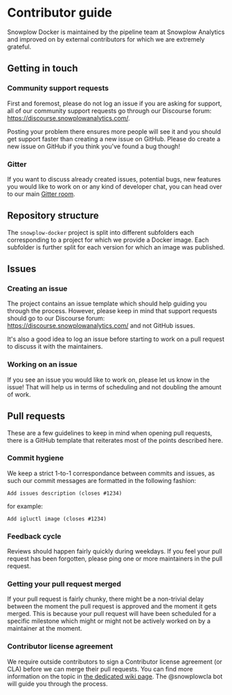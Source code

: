 # Contributor guide

Snowplow Docker is maintained by the pipeline team at Snowplow Analytics and improved on by external
contributors for which we are extremely grateful.

## Getting in touch

### Community support requests

First and foremost, please do not log an issue if you are asking for support, all of our community
support requests go through our Discourse forum: https://discourse.snowplowanalytics.com/.

Posting your problem there ensures more people will see it and you should get support faster than
creating a new issue on GitHub. Please do create a new issue on GitHub if you think you've found a
bug though!

### Gitter

If you want to discuss already created issues, potential bugs, new features you would like to work
on or any kind of developer chat, you can head over to our main
[Gitter room](https://gitter.im/snowplow/snowplow).

## Repository structure

The `snowplow-docker` project is split into different subfolders each corresponding to a project for
which we provide a Docker image. Each subfolder is further split for each version for which an
image was published.

## Issues

### Creating an issue

The project contains an issue template which should help guiding you through the process. However,
please keep in mind that support requests should go to our Discourse forum:
https://discourse.snowplowanalytics.com/ and not GitHub issues.

It's also a good idea to log an issue before starting to work on a pull request to discuss it with
the maintainers.

### Working on an issue

If you see an issue you would like to work on, please let us know in the issue! That will help us in
terms of scheduling and not doubling the amount of work.

## Pull requests

These are a few guidelines to keep in mind when opening pull requests, there is a GitHub template
that reiterates most of the points described here.

### Commit hygiene

We keep a strict 1-to-1 correspondance between commits and issues, as such our commit messages are
formatted in the following fashion:

`Add issues description (closes #1234)`

for example:

`Add igluctl image (closes #1234)`

### Feedback cycle

Reviews should happen fairly quickly during weekdays. If you feel your pull request has been
forgotten, please ping one or more maintainers in the pull request.

### Getting your pull request merged

If your pull request is fairly chunky, there might be a non-trivial delay between the moment the
pull request is approved and the moment it gets merged. This is because your pull request will have
been scheduled for a specific milestone which might or might not be actively worked on by a
maintainer at the moment.

### Contributor license agreement

We require outside contributors to sign a Contributor license agreement (or CLA) before we can merge
their pull requests.
You can find more information on the topic in
[the dedicated wiki page](https://github.com/snowplow/snowplow/wiki/CLA).
The @snowplowcla bot will guide you through the process.
